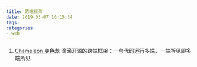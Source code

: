 ```yaml
---
title: 跨端框架
date: 2019-05-07 10:15:34
tags:
categories: 
- web
---
```


1. [Chameleon 变色龙](https://cml.js.org/#/)
    滴滴开源的跨端框架：一套代码运行多端，一端所见即多端所见

